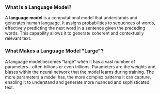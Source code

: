 ### **What is a Language Model?**

A **language model** is a computational model that understands and generates human language. It assigns probabilities to sequences of words, effectively predicting the next word in a sentence given the preceding words. This capability allows it to generate coherent and contextually relevant text.

### **What Makes a Language Model "Large"?**

A language model becomes "large" when it has a vast number of parameters—often billions or even trillions. Parameters are the weights and biases within the neural network that the model learns during training. The more parameters a model has, the more complex patterns it can capture, enabling it to understand and generate more nuanced and sophisticated text.